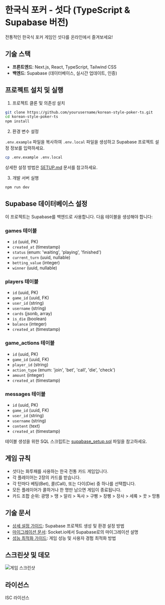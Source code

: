 # 한국식 포커 - 섯다 (TypeScript & Supabase 버전)

전통적인 한국식 포커 게임인 섯다를 온라인에서 즐겨보세요!

## 기술 스택

- **프론트엔드**: Next.js, React, TypeScript, Tailwind CSS
- **백엔드**: Supabase (데이터베이스, 실시간 업데이트, 인증)

## 프로젝트 설치 및 실행

1. 프로젝트 클론 및 의존성 설치

```bash
git clone https://github.com/yourusername/korean-style-poker-ts.git
cd korean-style-poker-ts
npm install
```

2. 환경 변수 설정
   
`.env.example` 파일을 복사하여 `.env.local` 파일을 생성하고 Supabase 프로젝트 설정 정보를 입력하세요.

```bash
cp .env.example .env.local
```

상세한 설정 방법은 [SETUP.md](./SETUP.md) 문서를 참고하세요.

3. 개발 서버 실행

```bash
npm run dev
```

## Supabase 데이터베이스 설정

이 프로젝트는 Supabase를 백엔드로 사용합니다. 다음 테이블을 생성해야 합니다:

### games 테이블
- `id` (uuid, PK)
- `created_at` (timestamp)
- `status` (enum: 'waiting', 'playing', 'finished')
- `current_turn` (uuid, nullable)
- `betting_value` (integer)
- `winner` (uuid, nullable)

### players 테이블
- `id` (uuid, PK)
- `game_id` (uuid, FK)
- `user_id` (string)
- `username` (string)
- `cards` (jsonb, array)
- `is_die` (boolean)
- `balance` (integer)
- `created_at` (timestamp)

### game_actions 테이블
- `id` (uuid, PK)
- `game_id` (uuid, FK)
- `player_id` (string)
- `action_type` (enum: 'join', 'bet', 'call', 'die', 'check')
- `amount` (integer)
- `created_at` (timestamp)

### messages 테이블
- `id` (uuid, PK)
- `game_id` (uuid, FK)
- `user_id` (string)
- `username` (string)
- `content` (text)
- `created_at` (timestamp)

테이블 생성을 위한 SQL 스크립트는 [supabase_setup.sql](./supabase_setup.sql) 파일을 참고하세요.

## 게임 규칙

- 섯다는 화투패를 사용하는 한국 전통 카드 게임입니다.
- 각 플레이어는 2장의 카드를 받습니다.
- 각 턴마다 베팅(Bet), 콜(Call), 또는 다이(Die) 중 하나를 선택합니다.
- 모든 플레이어가 콜하거나 한 명만 남으면 게임이 종료됩니다.
- 카드 조합 순위: 광땡 > 땡 > 알리 > 독사 > 구삥 > 장삥 > 장사 > 세륙 > 끗 > 망통

## 기술 문서

- [상세 설정 가이드](./SETUP.md): Supabase 프로젝트 생성 및 환경 설정 방법
- [마이그레이션 문서](./MIGRATION.md): Socket.io에서 Supabase로의 마이그레이션 설명
- [성능 최적화 가이드](./PERFORMANCE.md): 게임 성능 및 사용자 경험 최적화 방법

## 스크린샷 및 데모

![게임 스크린샷](./public/images/exampleImg.jpg)

## 라이선스

ISC 라이선스 